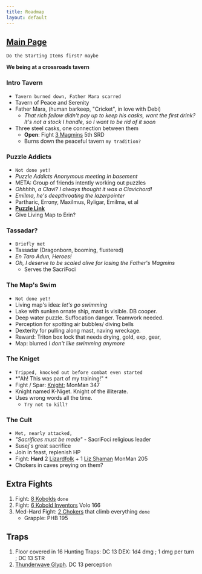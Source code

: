 ```yaml
---
title: Roadmap
layout: default
---
```


## [Main Page](./index)

	Do the Starting Items first? maybe

**We being at a crossroads tavern**

### Intro Tavern
- `Tavern burned down, Father Mara scarred`
- Tavern of Peace and Serenity
- Father Mara, (human barkeep, "Cricket", in love with Debi) 
	- *That rich fellow didn't pay up to keep his casks, want the first drink?  It's not a stock I handle, so I want to be rid of it soon*
- Three steel casks, one connection between them
	- **Open**: Fight [3 Magmins](https://roll20.net/compendium/dnd5e/Magmin#content) 5th SRD
	- Burns down the peaceful tavern  `my tradition?`

### Puzzle Addicts
- `Not done yet!`
- *Puzzle Addicts Anonymous meeting in basement*
- META: Group of friends intently working out puzzles
- *Ohhhhh, a Clavi?  I always thought it was a Clavichord!*
- *Emilma, he's deepthroating the lazerpointer*
- Partharic, Errony, Maxilmus, Ryligar, Emilma, et al
- **[Puzzle Link](./wordPuzzle)**
- Give Living Map to Erin?

### Tassadar? 
- `Briefly met`
- Tassadar (Dragonborn, booming, flustered)
- *En Taro Adun, Heroes!*
- *Oh, I deserve to be scaled alive for losing the Father's Magmins*
	- Serves the SacriFoci 

### The Map's Swim
- `Not done yet!`
- Living map's idea: *let's go swimming*
- Lake with sunken ornate ship, mast is visible. DB cooper. 
- Deep water puzzle. Suffocation danger. Teamwork needed.   
- Perception for spotting air bubbles/ diving bells
- Dexterity for pulling along mast, naving wreckage. 
- Reward: Triton box lock that needs drying, gold, exp, gear, 
- Map: blurred *I don't like swimming anymore*

### The Kniget
- `Tripped, knocked out before combat even started`
- *"Ah! This was part of my training!" *
- Fight / Spar: [Knight](http://www.orcpub.com/dungeons-and-dragons/5th-edition/monsters/knight); MonMan 347
- Knight named K-Niget. Knight of the illiterate. 
- Uses wrong words all the time. 
	- `Try not to kill?`

### The Cult
- `Met, nearly attacked, `
- *"Sacrifices must be made"* - SacriFoci religious leader
- Susej's great sacrifice
- Join in feast, replenish HP
- Fight: **Hard** 2 [Lizardfolk](http://www.orcpub.com/dungeons-and-dragons/5th-edition/monsters/lizardfolk) + 1 [Liz Shaman](https://www.aidedd.org/dnd/monstres.php?vo=lizardfolk-shaman) MonMan 205
- Chokers in caves preying on them?

## Extra Fights
1. Fight: [8 Kobolds](https://roll20.net/compendium/dnd5e/Monsters:Kobold/#content) `done`
1. Fight: [6 Kobold Inventors](https://www.aidedd.org/dnd/monstres.php?vo=kobold-inventor) Volo 166
1. Med-Hard Fight: [2 Chokers](http://chisaipete.github.io/bestiary/creature/choker) that climb everything `done`
	- Grapple: PHB 195

## Traps
1. Floor covered in 16 Hunting Traps: DC 13 DEX: 1d4 dmg ; 1 dmg per turn ; DC 13 STR
1. [Thunderwave Glyph](https://roll20.net/compendium/dnd5e/Thunderwave#content). DC 13 perception
